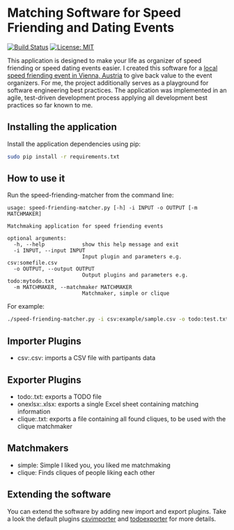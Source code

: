 # Matching Software for Speed Friending and Dating Events
[![Build Status](https://travis-ci.org/DiffSK/configobj.svg?branch=master)](https://travis-ci.org/machinekoder/speed-friending-and-dating-matcher)
[![License: MIT](https://img.shields.io/badge/License-MIT-yellow.svg)](https://github.com/machinekoder/speed-friending-matcher/blob/master/LICENSE)

This application is designed to make your life as organizer of speed friending or speed dating events easier. I created this software for a [local speed friending event in Vienna, Austria](https://www.meetup.com/de-DE/speed-friending-events/) to give back value to the event organizers. For me, the project additionally serves as a playground for software engineering best practices. The application was implemented in an agile, test-driven development process applying all development best practices so far known to me.

## Installing the application
Install the application dependencies using pip:
```bash
sudo pip install -r requirements.txt
```

## How to use it
Run the speed-friending-matcher from the command line:
```
usage: speed-friending-matcher.py [-h] -i INPUT -o OUTPUT [-m MATCHMAKER]

Matchmaking application for speed friending events

optional arguments:
  -h, --help            show this help message and exit
  -i INPUT, --input INPUT
                        Input plugin and parameters e.g. csv:somefile.csv
  -o OUTPUT, --output OUTPUT
                        Output plugins and parameters e.g. todo:mytodo.txt
  -m MATCHMAKER, --matchmaker MATCHMAKER
                        Matchmaker, simple or clique
```

For example:
```bash
./speed-friending-matcher.py -i csv:example/sample.csv -o todo:test.txt
```

## Importer Plugins

* csv:<filename>.csv: imports a CSV file with partipants data

## Exporter Plugins

* todo:<filename>.txt: exports a TODO file
* onexlsx:<filename>.xlsx: exports a single Excel sheet containing matching information
* clique:<filename>.txt: exports a file containing all found cliques, to be used with the clique matchmaker

## Matchmakers

* simple: Simple I liked you, you liked me matchmaking
* clique: Finds cliques of people liking each other

## Extending the software
You can extend the software by adding new import and export plugins. Take a look the default plugins [csvimporter](./importer/csvimporter.py) and [todoexporter](./exporter/todoexporter.py) for more details.
